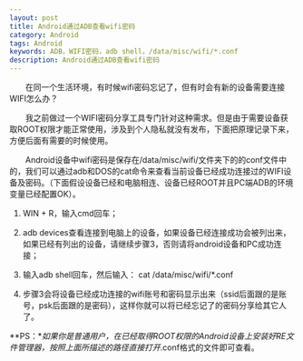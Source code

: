 ```yaml
---
layout: post
title: Android通过ADB查看wifi密码
category: Android
tags: Android
keywords: ADB，WIFI密码，adb shell，/data/misc/wifi/*.conf
description: Android通过ADB查看wifi密码
---
```


&emsp;&emsp;在同一个生活环境，有时候wifi密码忘记了，但有时会有新的设备需要连接WIFI怎么办？

&emsp;&emsp;我之前做过一个WIFI密码分享工具专门针对这种需求。但是由于需要设备获取ROOT权限才能正常使用，涉及到个人隐私就没有发布，下面把原理记录下来，方便后面有需要的时候使用。

&emsp;&emsp;Android设备中wifi密码是保存在/data/misc/wifi/文件夹下的的conf文件中的，我们可以通过adb和DOS的cat命令来查看当前设备已经成功连接过的WIFI设备及密码。（下面假设设备已经和电脑相连、设备已经ROOT并且PC端ADB的环境变量已经配置OK）。

1. WIN + R，输入cmd回车；

2. adb devices查看连接到电脑上的设备，如果设备已经连接成功会被列出来，如果已经有列出的设备，请继续步骤3，否则请将android设备和PC成功连接；

3. 输入adb shell回车，然后输入：
	cat /data/misc/wifi/*.conf

4. 步骤3会将设备已经成功连接的wifi账号和密码显示出来（ssid后面跟的是账号，psk后面跟的是密码），这样你就可以将已经忘记了的密码分享给其它人了。

**PS：**如果你是普通用户，在已经取得ROOT权限的Android设备上安装好RE文件管理器，按照上面所描述的路径直接打开*.conf格式的文件即可查看。
